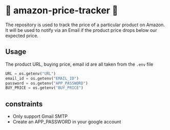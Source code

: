# :email: amazon-price-tracker :email:

The repository is used to track the price of a particular product on Amazon. It will be used to notify via an Email if the product price drops below our expected price.

## Usage

The product URL, buying price, email id are all taken from the `.env` file

```python
URL = os.getenv("URL")
email_id = os.getenv("EMAIL_ID")
password = os.getenv("APP_PASSWORD")
BUY_PRICE = os.getenv("BUY_PRICE")
```

## constraints

- Only support Gmail SMTP
- Create an APP_PASSWORD in your google account